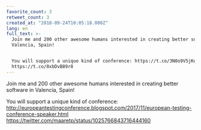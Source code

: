 ```yaml
---
favorite_count: 3
retweet_count: 3
created_at: "2018-09-24T10:05:18.000Z"
lang: en
full_text: >-
  Join me and 200 other awesome humans interested in creating better software in
  Valencia, Spain!


  You will support a unique kind of conference: https://t.co/3N0o9V5jKq
  https://t.co/8xbDvB89r8
---
```


Join me and 200 other awesome humans interested in creating better software in
Valencia, Spain!

You will support a unique kind of conference:
<http://europeantestingconference.blogspot.com/2017/11/european-testing-conference-speaker.html>
<https://twitter.com/maaretp/status/1025766843716444160>
